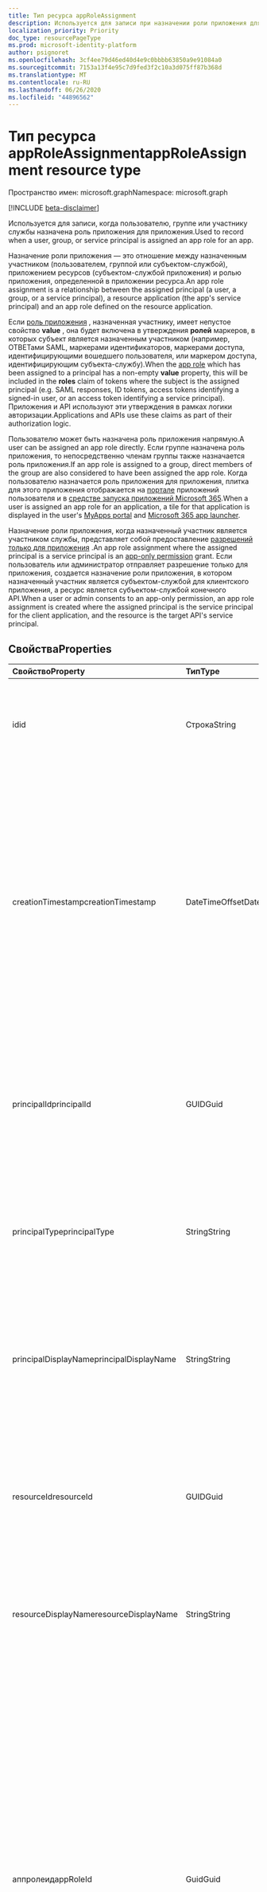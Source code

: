 ```yaml
---
title: Тип ресурса appRoleAssignment
description: Используется для записи при назначении роли приложения для субъекта-службы приложения пользователя, группы или субъекта-службы. Вы можете создавать, читать и удалять назначения ролей приложений.
localization_priority: Priority
doc_type: resourcePageType
ms.prod: microsoft-identity-platform
author: psignoret
ms.openlocfilehash: 3cf4ee79d46ed40d4e9c0bbbb63850a9e91084a0
ms.sourcegitcommit: 7153a13f4e95c7d9fed3f2c10a3d075ff87b368d
ms.translationtype: MT
ms.contentlocale: ru-RU
ms.lasthandoff: 06/26/2020
ms.locfileid: "44896562"
---
```

# <a name="approleassignment-resource-type"></a><span data-ttu-id="3f15b-104">Тип ресурса appRoleAssignment</span><span class="sxs-lookup"><span data-stu-id="3f15b-104">appRoleAssignment resource type</span></span>

<span data-ttu-id="3f15b-105">Пространство имен: microsoft.graph</span><span class="sxs-lookup"><span data-stu-id="3f15b-105">Namespace: microsoft.graph</span></span>

[!INCLUDE [beta-disclaimer](../../includes/beta-disclaimer.md)]

<span data-ttu-id="3f15b-106">Используется для записи, когда пользователю, группе или участнику службы назначена роль приложения для приложения.</span><span class="sxs-lookup"><span data-stu-id="3f15b-106">Used to record when a user, group, or service principal is assigned an app role for an app.</span></span>

<span data-ttu-id="3f15b-107">Назначение роли приложения — это отношение между назначенным участником (пользователем, группой или субъектом-службой), приложением ресурсов (субъектом-службой приложения) и ролью приложения, определенной в приложении ресурса.</span><span class="sxs-lookup"><span data-stu-id="3f15b-107">An app role assignment is a relationship between the assigned principal (a user, a group, or a service principal), a resource application (the app's service principal) and an app role defined on the resource application.</span></span>

<span data-ttu-id="3f15b-108">Если [роль приложения](approle.md) , назначенная участнику, имеет непустое свойство **value** , она будет включена в утверждения **ролей** маркеров, в которых субъект является назначенным участником (например, ОТВЕТами SAML, маркерами идентификаторов, маркерами доступа, идентифицирующими вошедшего пользователя, или маркером доступа, идентифицирующим субъекта-службу).</span><span class="sxs-lookup"><span data-stu-id="3f15b-108">When the [app role](approle.md) which has been assigned to a principal has a non-empty **value** property, this will be included in the **roles** claim of tokens where the subject is the  assigned principal (e.g. SAML responses, ID tokens, access tokens identifying a signed-in user, or an access token identifying a service principal).</span></span> <span data-ttu-id="3f15b-109">Приложения и API используют эти утверждения в рамках логики авторизации.</span><span class="sxs-lookup"><span data-stu-id="3f15b-109">Applications and APIs use these claims as part of their authorization logic.</span></span>

<span data-ttu-id="3f15b-110">Пользователю может быть назначена роль приложения напрямую.</span><span class="sxs-lookup"><span data-stu-id="3f15b-110">A user can be assigned an app role directly.</span></span> <span data-ttu-id="3f15b-111">Если группе назначена роль приложения, то непосредственно членам группы также назначается роль приложения.</span><span class="sxs-lookup"><span data-stu-id="3f15b-111">If an app role is assigned to a group, direct members of the group are also considered to have been assigned the app role.</span></span> <span data-ttu-id="3f15b-112">Когда пользователю назначается роль приложения для приложения, плитка для этого приложения отображается на [портале](https://docs.microsoft.com/azure/active-directory/user-help/my-apps-portal-end-user-access) приложений пользователя и в [средстве запуска приложений Microsoft 365](https://support.office.com/article/meet-the-office-365-app-launcher-79f12104-6fed-442f-96a0-eb089a3f476a).</span><span class="sxs-lookup"><span data-stu-id="3f15b-112">When a user is assigned an app role for an application, a tile for that application is displayed in the user's [MyApps portal](https://docs.microsoft.com/azure/active-directory/user-help/my-apps-portal-end-user-access) and [Microsoft 365 app launcher](https://support.office.com/article/meet-the-office-365-app-launcher-79f12104-6fed-442f-96a0-eb089a3f476a).</span></span>

<span data-ttu-id="3f15b-113">Назначение роли приложения, когда назначенный участник является участником службы, представляет собой предоставление [разрешений только для приложения](https://docs.microsoft.com/azure/active-directory/develop/v2-permissions-and-consent#permission-types) .</span><span class="sxs-lookup"><span data-stu-id="3f15b-113">An app role assignment where the assigned principal is a service principal is an [app-only permission](https://docs.microsoft.com/azure/active-directory/develop/v2-permissions-and-consent#permission-types) grant.</span></span> <span data-ttu-id="3f15b-114">Если пользователь или администратор отправляет разрешение только для приложения, создается назначение роли приложения, в котором назначенный участник является субъектом-службой для клиентского приложения, а ресурс является субъектом-службой конечного API.</span><span class="sxs-lookup"><span data-stu-id="3f15b-114">When a user or admin consents to an app-only permission, an app role assignment is created where the assigned principal is the service principal for the client application, and the resource is the target API's service principal.</span></span>

## <a name="properties"></a><span data-ttu-id="3f15b-115">Свойства</span><span class="sxs-lookup"><span data-stu-id="3f15b-115">Properties</span></span>

| <span data-ttu-id="3f15b-116">Свойство</span><span class="sxs-lookup"><span data-stu-id="3f15b-116">Property</span></span> | <span data-ttu-id="3f15b-117">Тип</span><span class="sxs-lookup"><span data-stu-id="3f15b-117">Type</span></span> | <span data-ttu-id="3f15b-118">Описание</span><span class="sxs-lookup"><span data-stu-id="3f15b-118">Description</span></span> |
|:---------------|:--------|:----------|
| <span data-ttu-id="3f15b-119">id</span><span class="sxs-lookup"><span data-stu-id="3f15b-119">id</span></span> | <span data-ttu-id="3f15b-120">Строка</span><span class="sxs-lookup"><span data-stu-id="3f15b-120">String</span></span> | <span data-ttu-id="3f15b-121">Уникальный идентификатор для ключа **аппролеассигнмент** .</span><span class="sxs-lookup"><span data-stu-id="3f15b-121">A unique identifier for the **appRoleAssignment** Key.</span></span> <span data-ttu-id="3f15b-122">Значение null не допускается.</span><span class="sxs-lookup"><span data-stu-id="3f15b-122">Not nullable.</span></span> <span data-ttu-id="3f15b-123">Только для чтения.</span><span class="sxs-lookup"><span data-stu-id="3f15b-123">Read-only.</span></span> |
| <span data-ttu-id="3f15b-124">creationTimestamp</span><span class="sxs-lookup"><span data-stu-id="3f15b-124">creationTimestamp</span></span> | <span data-ttu-id="3f15b-125">DateTimeOffset</span><span class="sxs-lookup"><span data-stu-id="3f15b-125">DateTimeOffset</span></span> | <span data-ttu-id="3f15b-126">Время создания назначения роли приложения. Тип timestamp представляет сведения о дате и времени с использованием формата ISO 8601 и всегда задается в формате UTC.</span><span class="sxs-lookup"><span data-stu-id="3f15b-126">The time when the app role assignment was created.The Timestamp type represents date and time information using ISO 8601 format and is always in UTC time.</span></span> <span data-ttu-id="3f15b-127">Например, значение полуночи 1 января 2014 г. в формате UTC выглядит так: `'2014-01-01T00:00:00Z'`.</span><span class="sxs-lookup"><span data-stu-id="3f15b-127">For example, midnight UTC on Jan 1, 2014 would look like this: `'2014-01-01T00:00:00Z'`.</span></span> <span data-ttu-id="3f15b-128">Только для чтения.</span><span class="sxs-lookup"><span data-stu-id="3f15b-128">Read-only.</span></span> <span data-ttu-id="3f15b-129">Не поддерживает `$filter` .</span><span class="sxs-lookup"><span data-stu-id="3f15b-129">Does not support `$filter`.</span></span> |
| <span data-ttu-id="3f15b-130">principalId</span><span class="sxs-lookup"><span data-stu-id="3f15b-130">principalId</span></span> | <span data-ttu-id="3f15b-131">GUID</span><span class="sxs-lookup"><span data-stu-id="3f15b-131">Guid</span></span> | <span data-ttu-id="3f15b-132">Уникальный идентификатор (**ID**) для [пользователя](user.md), [группы](group.md) или [субъекта-службы](serviceprincipal.md) , которому назначена роль приложения.</span><span class="sxs-lookup"><span data-stu-id="3f15b-132">The unique identifier (**id**) for the [user](user.md), [group](group.md) or [service principal](serviceprincipal.md) being granted the app role.</span></span> <span data-ttu-id="3f15b-133">Требуется при создании.</span><span class="sxs-lookup"><span data-stu-id="3f15b-133">Required on create.</span></span> <span data-ttu-id="3f15b-134">Не поддерживает `$filter` .</span><span class="sxs-lookup"><span data-stu-id="3f15b-134">Does not support `$filter`.</span></span> |
| <span data-ttu-id="3f15b-135">principalType</span><span class="sxs-lookup"><span data-stu-id="3f15b-135">principalType</span></span> | <span data-ttu-id="3f15b-136">String</span><span class="sxs-lookup"><span data-stu-id="3f15b-136">String</span></span> | <span data-ttu-id="3f15b-137">Тип назначенного субъекта.</span><span class="sxs-lookup"><span data-stu-id="3f15b-137">The type of the assigned principal.</span></span> <span data-ttu-id="3f15b-138">Это может "Пользователь", "Группа" или "Субъект-служба".</span><span class="sxs-lookup"><span data-stu-id="3f15b-138">This can either be "User", "Group" or "ServicePrincipal".</span></span> <span data-ttu-id="3f15b-139">Только для чтения.</span><span class="sxs-lookup"><span data-stu-id="3f15b-139">Read-only.</span></span> <span data-ttu-id="3f15b-140">Не поддерживает `$filter` .</span><span class="sxs-lookup"><span data-stu-id="3f15b-140">Does not support `$filter`.</span></span> |
| <span data-ttu-id="3f15b-141">principalDisplayName</span><span class="sxs-lookup"><span data-stu-id="3f15b-141">principalDisplayName</span></span> | <span data-ttu-id="3f15b-142">String</span><span class="sxs-lookup"><span data-stu-id="3f15b-142">String</span></span> |<span data-ttu-id="3f15b-143">Отображаемое имя пользователя, группы или субъекта службы, которым было предоставлено назначение роли приложения.</span><span class="sxs-lookup"><span data-stu-id="3f15b-143">The display name of the user, group, or service principal that was granted the app role assignment.</span></span> <span data-ttu-id="3f15b-144">Только для чтения.</span><span class="sxs-lookup"><span data-stu-id="3f15b-144">Read-only.</span></span> <span data-ttu-id="3f15b-145">Поддерживает `$filter` ( `eq` и `startswith` ).</span><span class="sxs-lookup"><span data-stu-id="3f15b-145">Supports `$filter` (`eq` and `startswith`).</span></span> |
| <span data-ttu-id="3f15b-146">resourceId</span><span class="sxs-lookup"><span data-stu-id="3f15b-146">resourceId</span></span> | <span data-ttu-id="3f15b-147">GUID</span><span class="sxs-lookup"><span data-stu-id="3f15b-147">Guid</span></span> |<span data-ttu-id="3f15b-148">Уникальный**идентификатор** [субъекта службы](serviceprincipal.md) ресурсов, для которого выполняется назначение.</span><span class="sxs-lookup"><span data-stu-id="3f15b-148">The unique identifier (**id**) for the resource [service principal](serviceprincipal.md) for which the assignment is made.</span></span> <span data-ttu-id="3f15b-149">Требуется при создании.</span><span class="sxs-lookup"><span data-stu-id="3f15b-149">Required on create.</span></span> <span data-ttu-id="3f15b-150">Поддерживается `$filter` ( `eq` только).</span><span class="sxs-lookup"><span data-stu-id="3f15b-150">Supports `$filter` (`eq` only).</span></span> |
| <span data-ttu-id="3f15b-151">resourceDisplayName</span><span class="sxs-lookup"><span data-stu-id="3f15b-151">resourceDisplayName</span></span> | <span data-ttu-id="3f15b-152">String</span><span class="sxs-lookup"><span data-stu-id="3f15b-152">String</span></span> | <span data-ttu-id="3f15b-153">Отображаемое имя субъекта-службы приложения ресурсов, для которого выполняется назначение.</span><span class="sxs-lookup"><span data-stu-id="3f15b-153">The display name of the resource app's service principal to which the assignment is made.</span></span> <span data-ttu-id="3f15b-154">Не поддерживает `$filter` .</span><span class="sxs-lookup"><span data-stu-id="3f15b-154">Does not support `$filter`.</span></span> |
| <span data-ttu-id="3f15b-155">аппролеид</span><span class="sxs-lookup"><span data-stu-id="3f15b-155">appRoleId</span></span> | <span data-ttu-id="3f15b-156">Guid</span><span class="sxs-lookup"><span data-stu-id="3f15b-156">Guid</span></span> | <span data-ttu-id="3f15b-157">Идентификатор (**ID**) для [роли приложения](approle.md) , назначенный участнику.</span><span class="sxs-lookup"><span data-stu-id="3f15b-157">The identifier (**id**) for the [app role](approle.md) which is assigned to the principal.</span></span> <span data-ttu-id="3f15b-158">Эта роль приложения должна быть представлена в свойстве **appRoles** для субъекта-службы приложения ресурса (**resourceId**).</span><span class="sxs-lookup"><span data-stu-id="3f15b-158">This app role must be exposed in the **appRoles** property on the resource application's service principal (**resourceId**).</span></span> <span data-ttu-id="3f15b-159">Если приложение-ресурс не объявило роли приложений, идентификатор роли приложения по умолчанию `00000000-0000-0000-0000-000000000000` можно указать, чтобы сообщить, что участник назначен приложению ресурсов без каких-либо конкретных ролей приложения.</span><span class="sxs-lookup"><span data-stu-id="3f15b-159">If the resource application has not declared any app roles, a default app role ID of `00000000-0000-0000-0000-000000000000` can be specified to signal that the principal is assigned to the resource app without any specific app roles.</span></span> <span data-ttu-id="3f15b-160">Требуется при создании.</span><span class="sxs-lookup"><span data-stu-id="3f15b-160">Required on create.</span></span> <span data-ttu-id="3f15b-161">Не поддерживает `$filter` .</span><span class="sxs-lookup"><span data-stu-id="3f15b-161">Does not support `$filter`.</span></span> |

## <a name="json-representation"></a><span data-ttu-id="3f15b-162">Представление в формате JSON</span><span class="sxs-lookup"><span data-stu-id="3f15b-162">JSON representation</span></span>

<span data-ttu-id="3f15b-163">Ниже представлено описание ресурса в формате JSON.</span><span class="sxs-lookup"><span data-stu-id="3f15b-163">Here is a JSON representation of the resource</span></span>

<!-- {
  "blockType": "resource",
  "optionalProperties": [

  ],
  "@odata.type": "microsoft.graph.appRoleAssignment"
}-->

```json
{
  "id": "string",
  "creationTimestamp": "String (timestamp)",
  "principalDisplayName": "string",
  "principalId": "guid",
  "principalType": "string",
  "resourceDisplayName": "string",
  "resourceId": "guid",
  "appRoleId": "guid"
}
```

<!-- uuid: 8fcb5dbc-d5aa-4681-8e31-b001d5168d79
2015-10-25 14:57:30 UTC -->
<!--
{
  "type": "#page.annotation",
  "description": "appRoleAssignment resource",
  "keywords": "",
  "section": "documentation",
  "tocPath": "",
  "suppressions": []
}
-->
